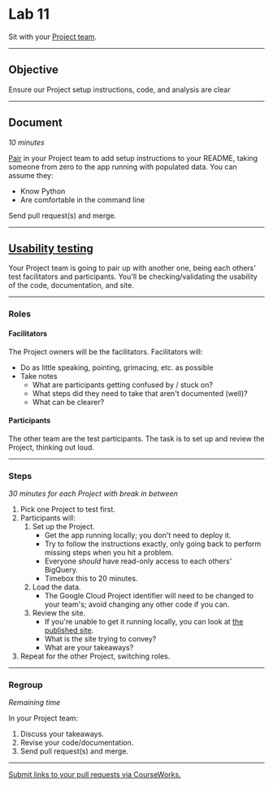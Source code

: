 # Lab 11

Sit with your [Project team](../docs/project_teams.csv).

---

## Objective

Ensure our Project setup instructions, code, and analysis are clear

---

## Document

_10 minutes_

[Pair](../docs/pairing.md) in your Project team to add setup instructions to your README, taking someone from zero to the app running with populated data. You can assume they:

- Know Python
- Are comfortable in the command line

Send pull request(s) and merge.

---

## [Usability testing](https://www.nngroup.com/articles/usability-testing-101/)

Your Project team is going to pair up with another one, being each others' test facilitators and participants. You'll be checking/validating the usability of the code, documentation, and site.

---

### Roles

#### Facilitators

The Project owners will be the facilitators. Facilitators will:

- Do as little speaking, pointing, grimacing, etc. as possible
- Take notes
  - What are participants getting confused by / stuck on?
  - What steps did they need to take that aren't documented (well)?
  - What can be clearer?

#### Participants

The other team are the test participants. The task is to set up and review the Project, thinking out loud.

---

### Steps

_30 minutes for each Project with break in between_

1. Pick one Project to test first.
1. Participants will:
   1. Set up the Project.
      - Get the app running locally; you don't need to deploy it.
      - Try to follow the instructions exactly, only going back to perform missing steps when you hit a problem.
      - Everyone _should_ have read-only access to each others' BigQuery.
      - Timebox this to 20 minutes.
   1. Load the data.
      - The Google Cloud Project identifier will need to be changed to your team's; avoid changing any other code if you can.
   1. Review the site.
      - If you're unable to get it running locally, you can look at [the published site](../docs/project_teams.csv).
      - What is the site trying to convey?
      - What are your takeaways?
1. Repeat for the other Project, switching roles.

---

### Regroup

_Remaining time_

In your Project team:

1. Discuss your takeaways.
1. Revise your code/documentation.
1. Send pull request(s) and merge.

---

[Submit links to your pull requests via CourseWorks.](https://courseworks2.columbia.edu/courses/210480/assignments)
